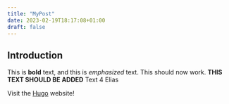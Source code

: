 ```yaml
---
title: "MyPost"
date: 2023-02-19T18:17:08+01:00
draft: false
---
```


## Introduction

This is **bold** text, and this is *emphasized* text. This should now work.
**THIS TEXT SHOULD BE ADDED**
Text 4 Elias

Visit the [Hugo](https://gohugo.io) website!

